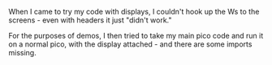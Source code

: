 
When I came to try my code with displays, I couldn't hook up the Ws to the screens - even with headers it just "didn't work."

For the purposes of demos, I then tried to take my main pico code and run it on a normal pico, with the display attached - and
there are some imports missing.